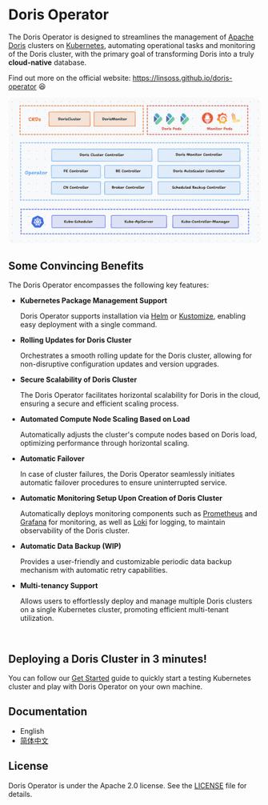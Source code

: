 # Doris Operator
The Doris Operator is designed to streamlines the management of [Apache Doris](https://github.com/apache/doris) clusters on [Kubernetes](https://kubernetes.io/), automating operational tasks and monitoring of the Doris cluster, with the primary goal of transforming Doris into a truly **cloud-native** database.

Find out more on the official website: https://linsoss.github.io/doris-operator 😆

![image-20231012171944138](static/operator-architecture.png)

## Some Convincing Benefits

The Doris Operator encompasses the following key features:

- **Kubernetes Package Management Support**

  Doris Operator supports installation via [Helm](https://helm.sh/) or [Kustomize](https://kustomize.io/), enabling easy deployment with a single command.

- **Rolling Updates for Doris Cluster**

  Orchestrates a smooth rolling update for the Doris cluster, allowing for non-disruptive configuration updates and version upgrades.

- **Secure Scalability of Doris Cluster**

  The Doris Operator facilitates horizontal scalability for Doris in the cloud, ensuring a secure and efficient scaling process.

- **Automated Compute Node Scaling Based on Load**

  Automatically adjusts the cluster's compute nodes based on Doris load, optimizing performance through horizontal scaling.

- **Automatic Failover**

  In case of cluster failures, the Doris Operator seamlessly initiates automatic failover procedures to ensure uninterrupted service.

- **Automatic Monitoring Setup Upon Creation of Doris Cluster**

  Automatically deploys monitoring components such as [Prometheus](https://prometheus.io/) and [Grafana](https://grafana.com/) for monitoring, as well as [Loki](https://grafana.com/oss/loki/) for logging, to maintain observability of the Doris cluster.

- **Automatic Data Backup (WIP)**

  Provides a user-friendly and customizable periodic data backup mechanism with automatic retry capabilities.

- **Multi-tenancy Support**

  Allows users to effortlessly deploy and manage multiple Doris clusters on a single Kubernetes cluster, promoting efficient multi-tenant utilization.

<br/>

## Deploying a Doris Cluster in 3 minutes!

You can follow our [Get Started]() guide to quickly start a testing Kubernetes cluster and play with Doris Operator on your own machine.

## Documentation

- English
- [简体中文]()

## License

Doris Operator is under the Apache 2.0 license. See the [LICENSE](LICENSE) file for details.

